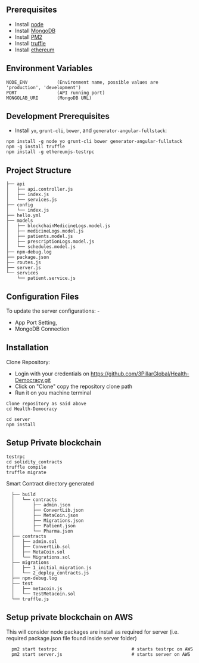 ## Prerequisites

* Install [node](https://nodejs.org/en/)
* Install [MongoDB](https://docs.mongodb.org/manual/installation/)
* Install [PM2](https://github.com/Unitech/pm2)
* Install [truffle](http://truffleframework.com/docs/getting_started/installation)
* Install [ethereum](https://github.com/ethereumjs/testrpc)

## Environment Variables
```
NODE_ENV           (Environment name, possible values are 'production', 'development')
PORT               (API running port)
MONGOLAB_URI       (MongoDB URL)
```


## Development Prerequisites

* Install `yo`, `grunt-cli`, `bower`, and `generator-angular-fullstack`:

```
npm install -g node yo grunt-cli bower generator-angular-fullstack
npm -g install truffle 
npm install -g ethereumjs-testrpc
```

## Project Structure

    ├── api
    │   ├── api.controller.js
    │   ├── index.js
    │   └── services.js
    ├── config
    │   └── index.js
    ├── hello.yml
    ├── models
    │   ├── blockchainMedicineLogs.model.js
    │   ├── medicineLogs.model.js
    │   ├── patients.model.js
    │   ├── prescriptionLogs.model.js
    │   └── schedules.model.js
    ├── npm-debug.log
    ├── package.json
    ├── routes.js
    ├── server.js
    └── services
        └── patient.service.js




## Configuration Files

To update the server configurations: -

- App Port Setting,
- MongoDB Connection


## Installation

Clone Repository:

* Login with your credentials on https://github.com/3PillarGlobal/Health-Democracy.git
* Click on "Clone" copy the repository clone path
* Run it on you machine terminal

```
Clone repository as said above
cd Health-Democracy

cd server
npm install
```

## Setup Private blockchain

```
testrpc
cd solidity_contracts
truffle compile
truffle migrate
```

Smart Contract directory generated

      ├── build
      │   └── contracts
      │       ├── admin.json
      │       ├── ConvertLib.json
      │       ├── MetaCoin.json
      │       ├── Migrations.json
      │       ├── Patient.json
      │       └── Pharma.json
      ├── contracts
      │   ├── admin.sol
      │   ├── ConvertLib.sol
      │   ├── MetaCoin.sol
      │   └── Migrations.sol
      ├── migrations
      │   ├── 1_initial_migration.js
      │   └── 2_deploy_contracts.js
      ├── npm-debug.log
      ├── test
      │   ├── metacoin.js
      │   └── TestMetacoin.sol
      └── truffle.js


## Setup private blockchain on AWS

This will consider node packages are install as required for server (i.e. required package.json file found inside server folder)

```
  pm2 start testrpc                            # starts testrpc on AWS
  pm2 start server.js                          # starts server on AWS
```
